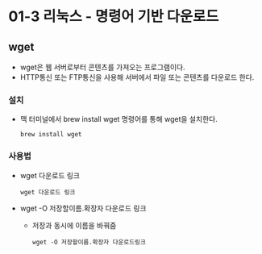 # 01-3 리눅스 - 명령어 기반 다운로드



## wget

+ wget은 웹 서버로부터 콘텐츠를 가져오는 프로그램이다.
+ HTTP통신 또는 FTP통신을 사용해 서버에서 파일 또는 콘텐츠를 다운로드 한다.



### 설치

+ 맥 터미널에서 brew install wget 명령어를 통해 wget을 설치한다.

  ~~~
  brew install wget
  ~~~



### 사용법

+ wget 다운로드 링크

  ~~~
  wget 다운로드 링크
  ~~~

+ wget -O 저장할이름.확장자 다운로드 링크

  + 저장과 동시에 이름을 바꿔줌

    ~~~
    wget -O 저장할이름.확장자 다운로드링크
    ~~~

    

